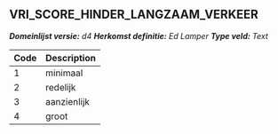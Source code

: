 ## VRI_SCORE_HINDER_LANGZAAM_VERKEER

*__Domeinlijst versie:__ d4*
*__Herkomst definitie:__ Ed Lamper*
*__Type veld:__ Text*

|__Code__ |__Description__	|
|	---	|	---	|
| 1 | minimaal |
| 2 | redelijk |
| 3 | aanzienlijk |
| 4 | groot |